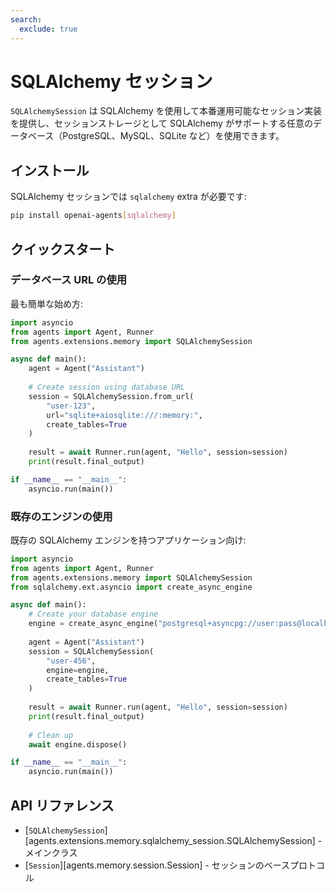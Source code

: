 ```yaml
---
search:
  exclude: true
---
```

# SQLAlchemy セッション

`SQLAlchemySession` は SQLAlchemy を使用して本番運用可能なセッション実装を提供し、セッションストレージとして SQLAlchemy がサポートする任意のデータベース（PostgreSQL、MySQL、SQLite など）を使用できます。

## インストール

SQLAlchemy セッションでは `sqlalchemy` extra が必要です:

```bash
pip install openai-agents[sqlalchemy]
```

## クイックスタート

### データベース URL の使用

最も簡単な始め方:

```python
import asyncio
from agents import Agent, Runner
from agents.extensions.memory import SQLAlchemySession

async def main():
    agent = Agent("Assistant")
    
    # Create session using database URL
    session = SQLAlchemySession.from_url(
        "user-123",
        url="sqlite+aiosqlite:///:memory:",
        create_tables=True
    )
    
    result = await Runner.run(agent, "Hello", session=session)
    print(result.final_output)

if __name__ == "__main__":
    asyncio.run(main())
```

### 既存のエンジンの使用

既存の SQLAlchemy エンジンを持つアプリケーション向け:

```python
import asyncio
from agents import Agent, Runner
from agents.extensions.memory import SQLAlchemySession
from sqlalchemy.ext.asyncio import create_async_engine

async def main():
    # Create your database engine
    engine = create_async_engine("postgresql+asyncpg://user:pass@localhost/db")
    
    agent = Agent("Assistant")
    session = SQLAlchemySession(
        "user-456",
        engine=engine,
        create_tables=True
    )
    
    result = await Runner.run(agent, "Hello", session=session)
    print(result.final_output)
    
    # Clean up
    await engine.dispose()

if __name__ == "__main__":
    asyncio.run(main())
```


## API リファレンス

- [`SQLAlchemySession`][agents.extensions.memory.sqlalchemy_session.SQLAlchemySession] - メインクラス
- [`Session`][agents.memory.session.Session] - セッションのベースプロトコル